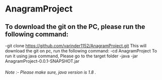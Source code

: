 # AnagramProject
## To download the git on the PC, please run the following command:
-git clone https://github.com/varinder1152/AnagramProject.git
This will download the git on pc, run the following command:
-cd AnagramProject
To run it using java command, Please go to the target folder 
-java -jar AnagramProject-0.0.1-SNAPSHOT.jar 


###### Note :- Please make sure, java version is 1.8 .
